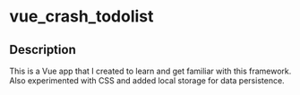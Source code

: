 # vue_crash_todolist

<!-- ## Project setup
```
npm install
```

### Compiles and hot-reloads for development
```
npm run serve
```

### Compiles and minifies for production
```
npm run build
```

### Run your tests
```
npm run test
```

### Lints and fixes files
```
npm run lint
``` -->

## Description

This is a Vue app that I created to learn and get familiar with this framework. Also experimented with CSS and added local
storage for data persistence.
